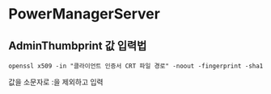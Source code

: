 # PowerManagerServer

## AdminThumbprint 값 입력법

```
openssl x509 -in "클라이언트 인증서 CRT 파일 경로" -noout -fingerprint -sha1
```
값을 소문자로 :을 제외하고 입력